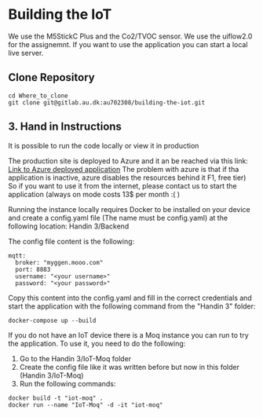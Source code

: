 # Building the IoT
We use the M5StickC Plus and the Co2/TVOC sensor.
We use the uiflow2.0 for the assignemnt.
If you want to use the application you can start a local live server. 


## Clone Repository

```
cd Where_to_clone
git clone git@gitlab.au.dk:au702308/building-the-iot.git
```
## 3. Hand in Instructions

It is possible to run the code locally or view it in production

The production site is deployed to Azure and it an be reached via this link: <br />
[Link to Azure deployed application](https://iotapp-hrg5d4fadhaqdwcz.northeurope-01.azurewebsites.net)
The problem with azure is that if tha application is inactive, azure disables the resources behind it F1, free tier) So if you want to use it from the internet, please contact us to start the application (always on mode costs 13$ per month :( )

Running the instance locally requires Docker to be installed on your device and create a config.yaml file (The name must be config.yaml) at the following location: Handin 3/Backend

The config file content is the following:

```
mqtt:
  broker: "myggen.mooo.com"
  port: 8883
  username: "<your username>"
  password: "<your password>"
```

Copy this content into the config.yaml and fill in the correct credentials and start the application with the following command from the "Handin 3" folder:

```
docker-compose up --build
```

If you do not have an IoT device there is a Moq instance you can run to try the application. To use it, you need to do the following:

1. Go to the Handin 3/IoT-Moq folder
2. Create the config file like it was written before but now in this folder (Handin 3/IoT-Moq)
3. Run the following commands:

```
docker build -t "iot-moq" .
docker run --name "IoT-Moq" -d -it "iot-moq"
```

